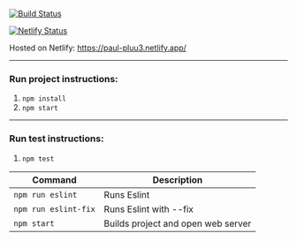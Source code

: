 [![Build Status](https://travis-ci.com/Immutablevoid/my-react-website.svg?branch=master)](https://travis-ci.com/Immutablevoid/my-react-website)

[![Netlify Status](https://api.netlify.com/api/v1/badges/064854c2-c832-426d-b0a8-fd4fefd01189/deploy-status)](https://app.netlify.com/sites/paul-pluu3/deploys)

Hosted on Netlify: https://paul-pluu3.netlify.app/  

---  
### Run project instructions:

1. `npm install`  
1. `npm start`
---



### Run test instructions:
1. `npm test`

| Command | Description |
|---------|-------------|
| `npm run eslint` | Runs Eslint |
| `npm run eslint-fix` | Runs Eslint with --fix |
| `npm start` | Builds project and open web server |
